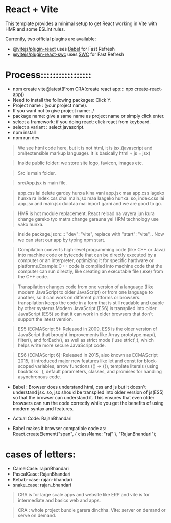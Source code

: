 # React + Vite

This template provides a minimal setup to get React working in Vite with HMR and some ESLint rules.

Currently, two official plugins are available:

- [@vitejs/plugin-react](https://github.com/vitejs/vite-plugin-react/blob/main/packages/plugin-react/README.md) uses [Babel](https://babeljs.io/) for Fast Refresh
- [@vitejs/plugin-react-swc](https://github.com/vitejs/vite-plugin-react-swc) uses [SWC](https://swc.rs/) for Fast Refresh




# Process:::::::::::::::::
- npm create vite@latest(From CRA(create react app::: npx create-react-app))
- Need to install the following packages: Click Y.
- Project name : (your project name). 
- If you want not to give project name: ./
- package name: give a same name as project name or    simply click enter.
- select a framework: if you doing react: click react from keyboard.
- select a variant : select javascript.
- npm install
- npm run dev


> We see html code here, but it is not html, it is jsx.(javascript and xml(extensible markup language). It is basically html + js = jsx)


> Inside public folder: we store site logo, favicon, images etc.

> Src is main folder.

> src/App.jsx is main file.

> app.css lai delete gardey hunxa kina vani app.jsx maa app.css lageko hunxa ra index.css chai main.jsx maa laageko hunxa. so, index.css lai app.jsx and main.jsx duiotaa mai inport garni and we are good to go.


> HMR is hot module replacement. React reload na vayera jun kura change gareko tyo matra change garauna yei HRM technology use vako hunxa.

>  inside package.json::::  "dev": "vite", replace with "start": "vite", . Now we can start our app by typing npm start.

> Compilation converts high-level programming code (like C++ or Java) into machine code or bytecode that can be directly executed by a computer or an interpreter, optimizing it for specific hardware or platforms.Example:C++ code is compiled into machine code that the computer can run directly, like creating an executable file (.exe) from the C++ code.


>  Transpilation changes code from one version of a language (like modern JavaScript to older JavaScript) or from one language to another, so it can work on different platforms or browsers. transpilation keeps the code in a form that is still readable and usable by other systems.Modern JavaScript (ES6) is transpiled into older JavaScript (ES5) so that it can work in older browsers that don't support the latest version.


> ES5 (ECMAScript 5): Released in 2009, ES5 is the older version of JavaScript that brought improvements like Array.prototype.map(), filter(), and forEach(), as well as strict mode ('use strict';), which helps write more secure JavaScript code.

> ES6 (ECMAScript 6): Released in 2015, also known as ECMAScript 2015, it introduced major new features like let and const for block-scoped variables, arrow functions (() => {}), template literals (using backticks ` `), default parameters, classes, and promises for handling asynchronous code.


- Babel : Browser does understand html, css and js but it doesn't understand jsx. so, jsx should be transpiled into older version of js(ES5) so that the browser can understand it. This ensures that even older browsers can run the code correctly while you get the benefits of using modern syntax and features.

- Actual Code:
<span className="raj">RajanBhandari</span>

- Babel makes it browser compatible code as:
React.createElement("span", { className: "raj" }, "RajanBhandari");

# cases of letters:
- CamelCase: rajanBhandari
- PascalCase: RajanBhandari
- Kebab-case: rajan-bhandari
- snake_case: rajan_bhandari


> CRA is for large scale apps and website like ERP and vite is for intermediate and basics web and apps.

> CRA : whole project bundle garera dinchha.
> Vite: server on demand or serve on demand.


